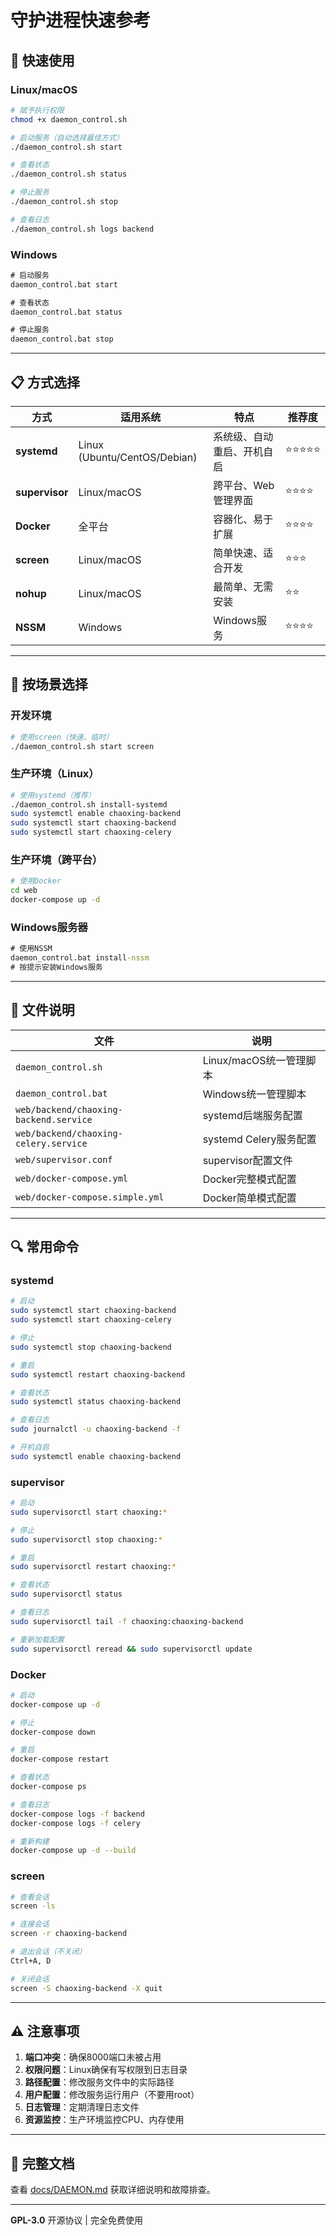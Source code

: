 # 守护进程快速参考

## 🚀 快速使用

### Linux/macOS

```bash
# 赋予执行权限
chmod +x daemon_control.sh

# 启动服务（自动选择最佳方式）
./daemon_control.sh start

# 查看状态
./daemon_control.sh status

# 停止服务
./daemon_control.sh stop

# 查看日志
./daemon_control.sh logs backend
```

### Windows

```cmd
# 启动服务
daemon_control.bat start

# 查看状态
daemon_control.bat status

# 停止服务
daemon_control.bat stop
```

---

## 📋 方式选择

| 方式 | 适用系统 | 特点 | 推荐度 |
|------|---------|------|--------|
| **systemd** | Linux (Ubuntu/CentOS/Debian) | 系统级、自动重启、开机自启 | ⭐⭐⭐⭐⭐ |
| **supervisor** | Linux/macOS | 跨平台、Web管理界面 | ⭐⭐⭐⭐ |
| **Docker** | 全平台 | 容器化、易于扩展 | ⭐⭐⭐⭐ |
| **screen** | Linux/macOS | 简单快速、适合开发 | ⭐⭐⭐ |
| **nohup** | Linux/macOS | 最简单、无需安装 | ⭐⭐ |
| **NSSM** | Windows | Windows服务 | ⭐⭐⭐⭐ |

---

## 🎯 按场景选择

### 开发环境
```bash
# 使用screen（快速、临时）
./daemon_control.sh start screen
```

### 生产环境（Linux）
```bash
# 使用systemd（推荐）
./daemon_control.sh install-systemd
sudo systemctl enable chaoxing-backend
sudo systemctl start chaoxing-backend
sudo systemctl start chaoxing-celery
```

### 生产环境（跨平台）
```bash
# 使用Docker
cd web
docker-compose up -d
```

### Windows服务器
```cmd
# 使用NSSM
daemon_control.bat install-nssm
# 按提示安装Windows服务
```

---

## 📁 文件说明

| 文件 | 说明 |
|------|------|
| `daemon_control.sh` | Linux/macOS统一管理脚本 |
| `daemon_control.bat` | Windows统一管理脚本 |
| `web/backend/chaoxing-backend.service` | systemd后端服务配置 |
| `web/backend/chaoxing-celery.service` | systemd Celery服务配置 |
| `web/supervisor.conf` | supervisor配置文件 |
| `web/docker-compose.yml` | Docker完整模式配置 |
| `web/docker-compose.simple.yml` | Docker简单模式配置 |

---

## 🔍 常用命令

### systemd
```bash
# 启动
sudo systemctl start chaoxing-backend
sudo systemctl start chaoxing-celery

# 停止
sudo systemctl stop chaoxing-backend

# 重启
sudo systemctl restart chaoxing-backend

# 查看状态
sudo systemctl status chaoxing-backend

# 查看日志
sudo journalctl -u chaoxing-backend -f

# 开机自启
sudo systemctl enable chaoxing-backend
```

### supervisor
```bash
# 启动
sudo supervisorctl start chaoxing:*

# 停止
sudo supervisorctl stop chaoxing:*

# 重启
sudo supervisorctl restart chaoxing:*

# 查看状态
sudo supervisorctl status

# 查看日志
sudo supervisorctl tail -f chaoxing:chaoxing-backend

# 重新加载配置
sudo supervisorctl reread && sudo supervisorctl update
```

### Docker
```bash
# 启动
docker-compose up -d

# 停止
docker-compose down

# 重启
docker-compose restart

# 查看状态
docker-compose ps

# 查看日志
docker-compose logs -f backend
docker-compose logs -f celery

# 重新构建
docker-compose up -d --build
```

### screen
```bash
# 查看会话
screen -ls

# 连接会话
screen -r chaoxing-backend

# 退出会话（不关闭）
Ctrl+A, D

# 关闭会话
screen -S chaoxing-backend -X quit
```

---

## ⚠️ 注意事项

1. **端口冲突**：确保8000端口未被占用
2. **权限问题**：Linux确保有写权限到日志目录
3. **路径配置**：修改服务文件中的实际路径
4. **用户配置**：修改服务运行用户（不要用root）
5. **日志管理**：定期清理日志文件
6. **资源监控**：生产环境监控CPU、内存使用

---

## 📖 完整文档

查看 [docs/DAEMON.md](docs/DAEMON.md) 获取详细说明和故障排查。

---

**GPL-3.0** 开源协议 | 完全免费使用

